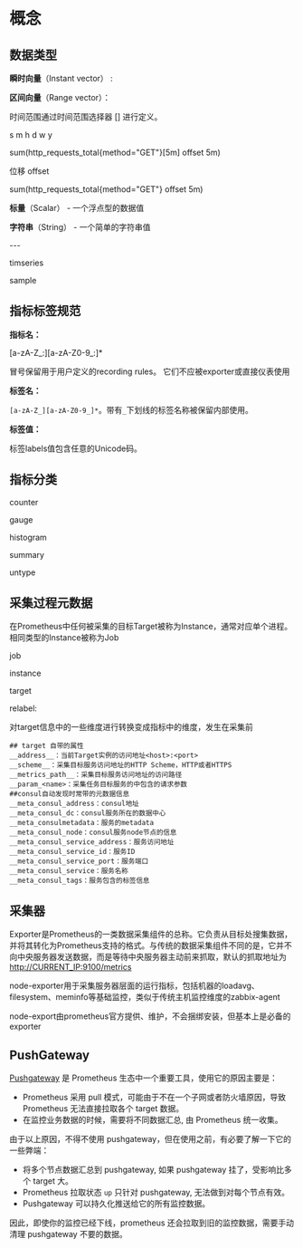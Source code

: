 # 概念

## 数据类型

**瞬时向量**（Instant vector） :

**区间向量**（Range vector）：

&#x20;时间范围通过时间范围选择器 \[] 进行定义。&#x20;

s m h d w y&#x20;

sum(http\_requests\_total{method="GET"}\[5m] offset 5m)&#x20;

位移 offset

&#x20;sum(http\_requests\_total{method="GET"} offset 5m)

**标量**（Scalar） - 一个浮点型的数据值

**字符串**（String） - 一个简单的字符串值

\---&#x20;

timseries



sample

## 指标标签规范

**指标名：**

\[a-zA-Z\_:]\[a-zA-Z0-9\_:]\*

冒号保留用于用户定义的recording rules。 它们不应被exporter或直接仪表使用

**标签名：**

`[a-zA-Z_][a-zA-Z0-9_]*`。带有`_`下划线的标签名称被保留内部使用。

**标签值：**

标签labels值包含任意的Unicode码。

## 指标分类

counter

gauge

histogram

summary

untype

## 采集过程元数据

在Prometheus中任何被采集的目标Target被称为Instance，通常对应单个进程。 相同类型的Instance被称为Job

job

instance

target

relabel:&#x20;

对target信息中的一些维度进行转换变成指标中的维度，发生在采集前

```
## target 自带的属性
__address__：当前Target实例的访问地址<host>:<port>
__scheme__：采集目标服务访问地址的HTTP Scheme，HTTP或者HTTPS
__metrics_path__：采集目标服务访问地址的访问路径
__param_<name>：采集任务目标服务的中包含的请求参数
##consul自动发现时常带的元数据信息
__meta_consul_address：consul地址
__meta_consul_dc：consul服务所在的数据中心
__meta_consulmetadata：服务的metadata
__meta_consul_node：consul服务node节点的信息
__meta_consul_service_address：服务访问地址
__meta_consul_service_id：服务ID
__meta_consul_service_port：服务端口
__meta_consul_service：服务名称
__meta_consul_tags：服务包含的标签信息
```



## 采集器

Exporter是Prometheus的一类数据采集组件的总称。它负责从目标处搜集数据，并将其转化为Prometheus支持的格式。与传统的数据采集组件不同的是，它并不向中央服务器发送数据，而是等待中央服务器主动前来抓取，默认的抓取地址为[http://CURRENT\_IP:9100/metrics](http://current\_ip:9100/metrics)

node-exporter用于采集服务器层面的运行指标，包括机器的loadavg、filesystem、meminfo等基础监控，类似于传统主机监控维度的zabbix-agent

node-export由prometheus官方提供、维护，不会捆绑安装，但基本上是必备的exporter



## PushGateway

[Pushgateway](https://github.com/prometheus/pushgateway) 是 Prometheus 生态中一个重要工具，使用它的原因主要是：

* Prometheus 采用 pull 模式，可能由于不在一个子网或者防火墙原因，导致 Prometheus 无法直接拉取各个 target 数据。
* 在监控业务数据的时候，需要将不同数据汇总, 由 Prometheus 统一收集。

由于以上原因，不得不使用 pushgateway，但在使用之前，有必要了解一下它的一些弊端：

* 将多个节点数据汇总到 pushgateway, 如果 pushgateway 挂了，受影响比多个 target 大。
* Prometheus 拉取状态 `up` 只针对 pushgateway, 无法做到对每个节点有效。
* Pushgateway 可以持久化推送给它的所有监控数据。

因此，即使你的监控已经下线，prometheus 还会拉取到旧的监控数据，需要手动清理 pushgateway 不要的数据。



